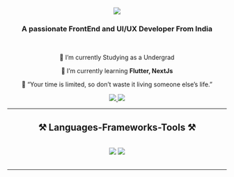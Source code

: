 

<h1 align="center">
    <img src="https://readme-typing-svg.herokuapp.com/?font=Righteous&size=35&center=true&vCenter=true&width=500&height=70&duration=4000&lines=Hi+There!+👋;+I'm+Sudheep!;" />
</h1>

<h3 align="center">A passionate FrontEnd and UI/UX Developer From India</h3>

<br/>

<div align="center">
 
 🔭 I’m currently Studying as a Undergrad
 
 🌱 I’m currently learning **Flutter, NextJs**

💬 “Your time is limited, so don’t waste it living someone else’s life.”



 </div>
 
<div align="center"> 
  <a href="mailto:sudheeps2004@gmail.com">
    <img src="https://img.shields.io/badge/Gmail-333333?style=for-the-badge&logo=gmail&logoColor=red" />
  </a>
  <a href="[https://linkedin.com/in/pedro-sales-muniz](https://www.linkedin.com/in/sudheep-s-0816101ba/)" target="_blank">
    <img src="https://img.shields.io/badge/LinkedIn-0077B5?style=for-the-badge&logo=linkedin&logoColor=white" target="_blank" />
  </a>
 
</div>

 <hr/>
 
<h2 align="center">⚒️ Languages-Frameworks-Tools ⚒️</h2>
<br/>
<div align="center">
    <img src="https://skillicons.dev/icons?i=react,bootstrap,mui,html,css,vscode,github,figma,tailwind,git," />
    <img src="https://skillicons.dev/icons?i=nodejs,python,javascript,typescript,express,mongodb,c,java,nextjs,mysql,bootstrap,ps" /><br>
</div>

<br/>
<hr/>



<br/>
